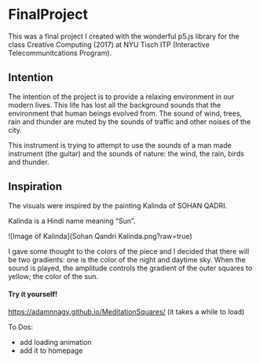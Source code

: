 # FinalProject

This was a final project I created with the wonderful p5.js library for the class Creative Computing (2017) at NYU Tisch ITP (Interactive Telecommunitcations Program). 

## Intention

The intention of the project is to provide a relaxing environment in our modern lives. This life has lost all the background sounds that the environment that human beings evolved from. The sound of wind, trees, rain and thunder are muted by the sounds of traffic and other noises of the city.

This instrument is trying to attempt to use the sounds of a man made instrument (the guitar) and the sounds of nature: the wind, the rain, birds and thunder.

## Inspiration

The visuals were inspired by the painting Kalinda of SOHAN QADRI.

Kalinda is a Hindi name meaning “Sun”. 

![Image of Kalinda](Sohan Qandri Kalinda.png?raw=true)

I gave some thought to the colors of the piece and I decided that there will be two gradients: one is the color of the night and daytime sky. When the sound is played, the amplitude controls the gradient of the outer squares to yellow; the color of the sun.

#### Try it yourself! 
https://adamnnagy.github.io/MeditationSquares/
(it takes a while to load)

To Dos: 
- add loading animation
- add it to homepage
